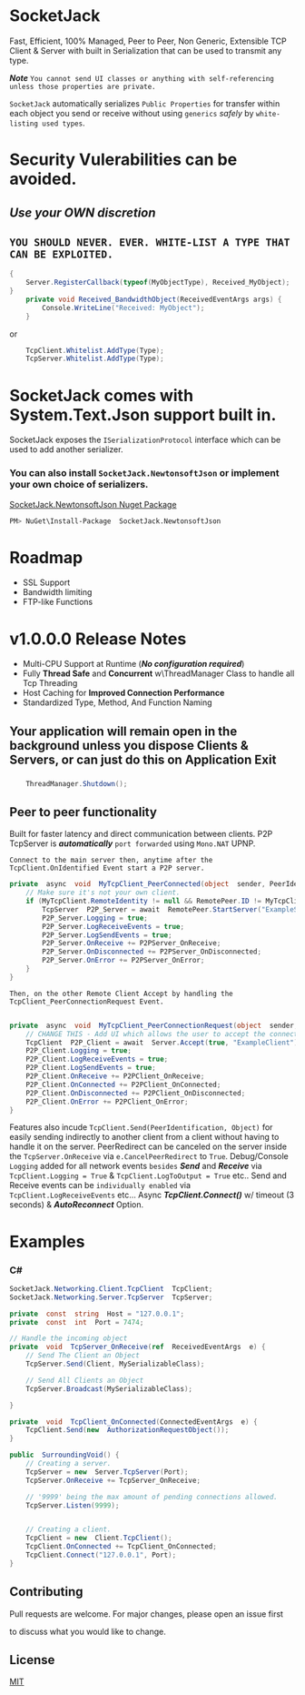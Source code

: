# SocketJack

Fast, Efficient, 100% Managed, Peer to Peer, Non Generic, Extensible TCP Client & Server with built in Serialization that can be used to transmit any type.

***Note*** `You cannot send UI classes or anything with self-referencing unless those properties are private.`


`SocketJack` automatically serializes `Public Properties` for transfer within each object you send or receive without using `generics` *safely* by `white-listing used types`.

# Security Vulerabilities can be avoided.
## *Use your OWN discretion*
## `YOU SHOULD NEVER. EVER. WHITE-LIST A TYPE THAT CAN BE EXPLOITED.`

```cs
{
    Server.RegisterCallback(typeof(MyObjectType), Received_MyObject);
}
    private void Received_BandwidthObject(ReceivedEventArgs args) {
        Console.WriteLine("Received: MyObject");
    }
```

or


```cs
    TcpClient.Whitelist.AddType(Type);
    TcpServer.Whitelist.AddType(Type);
```

# SocketJack comes with System.Text.Json support built in.
SocketJack exposes the `ISerializationProtocol` interface which can be used to add another serializer.

### You can also install `SocketJack.NewtonsoftJson` or implement your own choice of serializers.

[SocketJack.NewtonsoftJson Nuget Package](https://www.nuget.org/packages/SocketJack.NewtonsoftJson)
```bash
PM> NuGet\Install-Package  SocketJack.NewtonsoftJson
```


# Roadmap
- SSL Support
- Bandwidth limiting
- FTP-like Functions

# v1.0.0.0 Release Notes

 - Multi-CPU Support at Runtime (***No configuration required***)
 - Fully **Thread  Safe** and **Concurrent** w\ThreadManager Class to handle all Tcp Threading
 - Host Caching for **Improved Connection Performance**
 - Standardized Type, Method, And Function Naming

## Your application will remain open in the background unless you dispose Clients & Servers, or can just do this on **Application Exit** 

### 
```cs
    ThreadManager.Shutdown();
```

## Peer to peer functionality
Built for faster latency and direct communication between clients.
P2P TcpServer is ***automatically***  `port forwarded` using `Mono.NAT` UPNP.

`Connect to the main server then, anytime after the TcpClient.OnIdentified Event start a P2P server.`

```cs
private  async  void  MyTcpClient_PeerConnected(object  sender, PeerIdentification  RemotePeer) {
    // Make sure it's not your own client.
    if (MyTcpClient.RemoteIdentity != null && RemotePeer.ID != MyTcpClient.RemoteIdentity.ID) {
        TcpServer  P2P_Server = await  RemotePeer.StartServer("ExampleServer");
        P2P_Server.Logging = true;
        P2P_Server.LogReceiveEvents = true;
        P2P_Server.LogSendEvents = true;
        P2P_Server.OnReceive += P2PServer_OnReceive;
        P2P_Server.OnDisconnected += P2PServer_OnDisconnected;
        P2P_Server.OnError += P2PServer_OnError;
    }
}
```

``Then, on the other Remote Client Accept by handling the TcpClient_PeerConnectionRequest Event.``

```cs

private  async  void  MyTcpClient_PeerConnectionRequest(object  sender, P2PServer  Server) {
    // CHANGE THIS - Add UI which allows the user to accept the connection.
    TcpClient  P2P_Client = await  Server.Accept(true, "ExampleClient");
    P2P_Client.Logging = true;
    P2P_Client.LogReceiveEvents = true;
    P2P_Client.LogSendEvents = true;
    P2P_Client.OnReceive += P2PClient_OnReceive;
    P2P_Client.OnConnected += P2PClient_OnConnected;
    P2P_Client.OnDisconnected += P2PClient_OnDisconnected;
    P2P_Client.OnError += P2PClient_OnError;
}

```

Features also incude `TcpClient.Send(PeerIdentification, Object)` for easily sending indirectly to another client from a client without having to handle it on the server.
PeerRedirect can be canceled on the server inside the `TcpServer.OnReceive` via `e.CancelPeerRedirect` to `True`.
Debug/Console `Logging` added for all network events `besides`  ***Send*** and ***Receive*** via `TcpClient.Logging = True` & `TcpClient.LogToOutput = True` etc..
Send and Receive events can be `individually enabled` via `TcpClient.LogReceiveEvents` etc...
Async ***TcpClient.Connect()*** w/ timeout (3 seconds) & ***AutoReconnect*** Option.


# Examples

### C#

```cs
SocketJack.Networking.Client.TcpClient  TcpClient;
SocketJack.Networking.Server.TcpServer  TcpServer;

private  const  string  Host = "127.0.0.1";
private  const  int  Port = 7474;

// Handle the incoming object
private  void  TcpServer_OnReceive(ref  ReceivedEventArgs  e) {
    // Send The Client an Object
    TcpServer.Send(Client, MySerializableClass);

    // Send All Clients an Object
    TcpServer.Broadcast(MySerializableClass);

}

private  void  TcpClient_OnConnected(ConnectedEventArgs  e) {
    TcpClient.Send(new  AuthorizationRequestObject());
}

public  SurroundingVoid() {
    // Creating a server.
    TcpServer = new  Server.TcpServer(Port);
    TcpServer.OnReceive += TcpServer_OnReceive;

    // '9999' being the max amount of pending connections allowed.
    TcpServer.Listen(9999);


    // Creating a client.
    TcpClient = new  Client.TcpClient();
    TcpClient.OnConnected += TcpClient_OnConnected;
    TcpClient.Connect("127.0.0.1", Port);
}
```
 
## Contributing

Pull requests are welcome. For major changes, please open an issue first

to discuss what you would like to change.

## License
  
[MIT](https://choosealicense.com/licenses/mit/)
